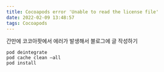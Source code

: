 ```yaml
---
title: Cocoapods error 'Unable to read the license file'
date: 2022-02-09 13:48:57
tags: Cocoapods
---
```


간만에 코코아팟에서 에러가 발생해서 블로그에 글 작성하기

```
pod deintegrate
pod cache clean –all
pod install
```